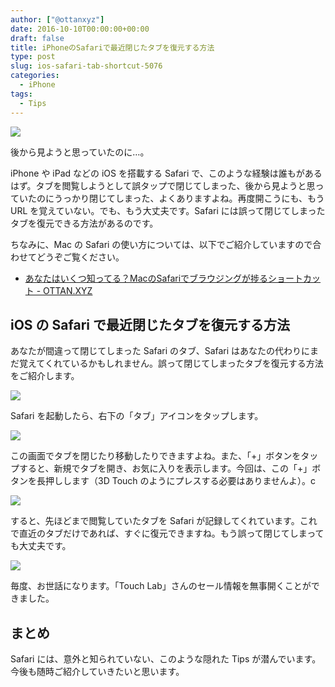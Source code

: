 ```yaml
---
author: ["@ottanxyz"]
date: 2016-10-10T00:00:00+00:00
draft: false
title: iPhoneのSafariで最近閉じたタブを復元する方法
type: post
slug: ios-safari-tab-shortcut-5076
categories:
  - iPhone
tags:
  - Tips
---
```


![](/uploads/2016/10/161010-57fb2ba32b741.jpg)

後から見ようと思っていたのに…。

iPhone や iPad などの iOS を搭載する Safari で、このような経験は誰もがあるはず。タブを閲覧しようとして誤タップで閉じてしまった、後から見ようと思っていたのにうっかり閉じてしまった、よくありますよね。再度開こうにも、もう URL を覚えていない。でも、もう大丈夫です。Safari には誤って閉じてしまったタブを復元できる方法があるのです。

ちなみに、Mac の Safari の使い方については、以下でご紹介していますので合わせてどうぞご覧ください。

* [あなたはいくつ知ってる？MacのSafariでブラウジングが捗るショートカット - OTTAN.XYZ](/posts/2016/09/safari-keyboard-shortcut-4877/)

## iOS の Safari で最近閉じたタブを復元する方法

あなたが間違って閉じてしまった Safari のタブ、Safari はあなたの代わりにまだ覚えてくれているかもしれません。誤って閉じてしまったタブを復元する方法をご紹介します。

![](/uploads/2016/10/161010-57fb2c7dc5b22.png)

Safari を起動したら、右下の「タブ」アイコンをタップします。

![](/uploads/2016/10/161010-57fb2c843e765.png)

この画面でタブを閉じたり移動したりできますよね。また、「+」ボタンをタップすると、新規でタブを開き、お気に入りを表示します。今回は、この「+」ボタンを長押しします（3D Touch のようにプレスする必要はありませんよ）。c

![](/uploads/2016/10/161010-57fb2c89d4a00.png)

すると、先ほどまで閲覧していたタブを Safari が記録してくれています。これで直近のタブだけであれば、すぐに復元できますね。もう誤って閉じてしまっても大丈夫です。

![](/uploads/2016/10/161010-57fb2c8f1c8ef.png)

毎度、お世話になります。「Touch Lab」さんのセール情報を無事開くことができました。

## まとめ

Safari には、意外と知られていない、このような隠れた Tips が潜んでいます。今後も随時ご紹介していきたいと思います。
